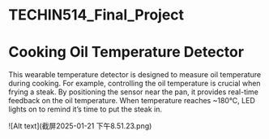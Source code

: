 # TECHIN514_Final_Project

# Cooking Oil Temperature Detector
This wearable temperature detector is designed to measure oil temperature during cooking. For example, controlling the oil temperature is crucial when frying a steak. By positioning the sensor near the pan, it provides real-time feedback on the oil temperature. When temperature reaches ~180°C, LED lights on to remind it’s time to put the steak in.

![Alt text](截屏2025-01-21 下午8.51.23.png)
